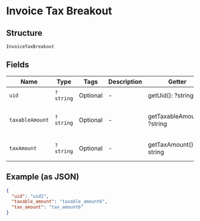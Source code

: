 
# Invoice Tax Breakout

## Structure

`InvoiceTaxBreakout`

## Fields

| Name | Type | Tags | Description | Getter | Setter |
|  --- | --- | --- | --- | --- | --- |
| `uid` | `?string` | Optional | - | getUid(): ?string | setUid(?string uid): void |
| `taxableAmount` | `?string` | Optional | - | getTaxableAmount(): ?string | setTaxableAmount(?string taxableAmount): void |
| `taxAmount` | `?string` | Optional | - | getTaxAmount(): ?string | setTaxAmount(?string taxAmount): void |

## Example (as JSON)

```json
{
  "uid": "uid2",
  "taxable_amount": "taxable_amount6",
  "tax_amount": "tax_amount6"
}
```

